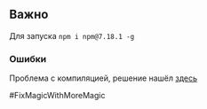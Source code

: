 ## Важно

Для запуска `npm i npm@7.18.1 -g`

### Ошибки

Проблема с компиляцией, решение нашёл [здесь](https://stackoverflow.com/questions/64989575/how-to-load-libraries-which-export-typescript-in-next-js)

#FixMagicWithMoreMagic
